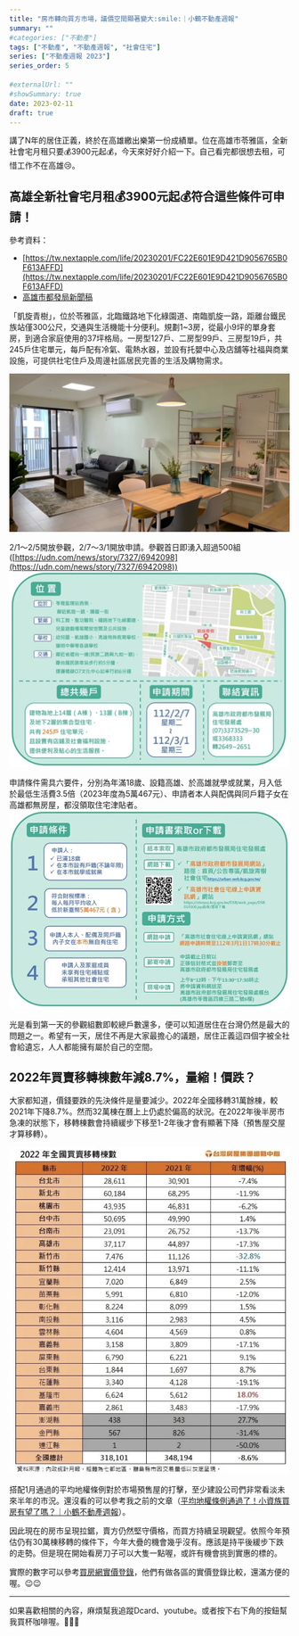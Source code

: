 ```yaml
---
title: "房市轉向買方市場，議價空間顯著變大:smile:｜小鶴不動產週報"
summary: ""
#categories: ["不動產"]
tags: ["不動產", "不動產週報", "社會住宅"]
series: ["不動產週報 2023"]
series_order: 5

#externalUrl: ""
#showSummary: true
date: 2023-02-11
draft: true
---
```

講了N年的居住正義，終於在高雄繳出樂第一份成績單。位在高雄市苓雅區，全新社會宅月租只要:moneybag:3900元起:moneybag:，今天來好好介紹一下。自己看完都很想去租，可惜工作不在高雄:cry:。

## 高雄全新社會宅月租:moneybag:3900元起:moneybag:符合這些條件可申請！
參考資料：
- [https://tw.nextapple.com/life/20230201/FC22E601E9D421D9056765B0F613AFFD](https://tw.nextapple.com/life/20230201/FC22E601E9D421D9056765B0F613AFFD)
- [高雄市都發局新聞稿](https://urban-web.kcg.gov.tw/KDA/web_page/KDA020100.jsp?PK01=KDA070000001202301027&PK02=KDA020102.jsp)

「凱旋青樹」，位於苓雅區，北臨鐵路地下化綠園道、南臨凱旋一路，距離台鐵民族站僅300公尺，交通與生活機能十分便利。規劃1~3房，從最小9坪的單身套房，到適合家庭使用的37坪格局。一房型127戶、二房型99戶、三房型19戶，共245戶住宅單元，每戶配有冷氣、電熱水器，並設有托嬰中心及店舖等社福與商業設施，可提供社宅住戶及周邊社區居民完善的生活及購物需求。

![alt 高雄凱旋青樹樣品屋](./asset/高雄凱旋青樹樣品屋.webp "高雄凱旋青樹樣品屋")

2/1～2/5開放參觀，2/7～3/1開放申請。參觀首日即湧入超過500組([https://udn.com/news/story/7327/6942098](https://udn.com/news/story/7327/6942098))
![alt 高雄凱旋青樹社會住宅位置資訊](./asset/高雄凱旋青樹社會住宅位置資訊.webp "高雄凱旋青樹社會住宅位置資訊(翻攝自高雄市都發局)")

申請條件需具六要件，分別為年滿18歲、設籍高雄、於高雄就學或就業，月入低於最低生活費3.5倍（2023年度為5萬467元）、申請者本人與配偶與同戶籍子女在高雄都無房屋，都沒領取住宅津貼者。
![alt 高雄凱旋青樹社會住宅申請條件](./asset/高雄凱旋青樹社會住宅申請條件.webp "高雄凱旋青樹社會住宅申請條件(翻攝自高雄市都發局)")

光是看到第一天的參觀組數即較總戶數還多，便可以知道居住在台灣仍然是最大的問題之一。希望有一天，居住不再是大家最擔心的議題，居住正義這四個字被全社會給遺忘，人人都能擁有屬於自己的空間。

## 2022年買賣移轉棟數年減8.7%，量縮！價跌？
大家都知道，價錢要跌的先決條件是量要減少。2022年全國移轉31萬餘棟，較2021年下降8.7%。然而32萬棟在曆上上仍處於偏高的狀況。在2022年後半房市急凍的狀態下，移轉棟數會持續緩步下移至1-2年後才會有顯著下降（預售屋交屋才算移轉）。

![alt 2022全國買賣移轉棟數與2021年比較](./asset/2022全國買賣移轉棟數與2021年比較.webp "2022全國買賣移轉棟數與2021年比較（資料來源：台灣房屋集團趨勢中心）")

搭配1月通過的平均地權條例對於市場預售屋的打擊，至少建設公司們非常看淡未來半年的市況。還沒看的可以參考我之前的文章（[平均地權條例通過了！小資族買房有望了嗎？｜小鶴不動產週報](https://tsurumoto-shi.github.io/home/posts/20230114/)）。

因此現在的房市呈現拉鋸，賣方仍然堅守價格，而買方持續呈現觀望。依照今年預估仍有30萬棟移轉的條件下，今年大疊的機會幾乎沒有。應該是持平後緩步下跌的走勢。但是現在開始看房刀子可以大隻一點喔，或許有機會挑到實惠的標的。

實際的數字可以參考[買房網實價登錄](https://price.housefun.com.tw/%E8%A1%8C%E6%83%85%E8%B3%87%E8%A8%8A/%E5%8F%B0%E5%8C%97%E5%B8%82)，他們有做各區的實價登錄比較，還滿方便的喔。:wink::wink:

---
如果喜歡相關的內容，麻煩幫我追蹤Dcard、youtube。或者按下右下角的按鈕幫我買杯咖啡喔。:baby_chick::baby_chick::baby_chick:
